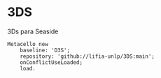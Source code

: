 # 3DS

3Ds para Seaside

```Smalltalk
Metacello new
	baseline: 'D3S';
	repository: 'github://lifia-unlp/3DS:main';
	onConflictUseLoaded;
	load.
  ```

